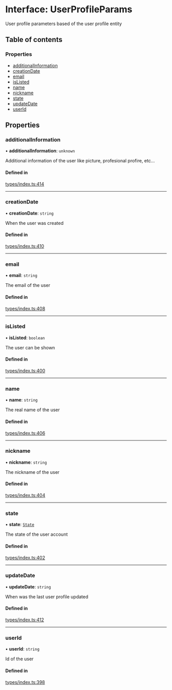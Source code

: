 # Interface: UserProfileParams

User profile parameters based of the user profile entity

## Table of contents

### Properties

- [additionalInformation](UserProfileParams.md#additionalinformation)
- [creationDate](UserProfileParams.md#creationdate)
- [email](UserProfileParams.md#email)
- [isListed](UserProfileParams.md#islisted)
- [name](UserProfileParams.md#name)
- [nickname](UserProfileParams.md#nickname)
- [state](UserProfileParams.md#state)
- [updateDate](UserProfileParams.md#updatedate)
- [userId](UserProfileParams.md#userid)

## Properties

### additionalInformation

• **additionalInformation**: `unknown`

Additional information of the user like picture, profesional profire, etc...

#### Defined in

[types/index.ts:414](https://github.com/nevermined-io/components-catalog/blob/c3c9cbb/lib/src/types/index.ts#L414)

___

### creationDate

• **creationDate**: `string`

When the user was created

#### Defined in

[types/index.ts:410](https://github.com/nevermined-io/components-catalog/blob/c3c9cbb/lib/src/types/index.ts#L410)

___

### email

• **email**: `string`

The email of the user

#### Defined in

[types/index.ts:408](https://github.com/nevermined-io/components-catalog/blob/c3c9cbb/lib/src/types/index.ts#L408)

___

### isListed

• **isListed**: `boolean`

The user can be shown

#### Defined in

[types/index.ts:400](https://github.com/nevermined-io/components-catalog/blob/c3c9cbb/lib/src/types/index.ts#L400)

___

### name

• **name**: `string`

The real name of the user

#### Defined in

[types/index.ts:406](https://github.com/nevermined-io/components-catalog/blob/c3c9cbb/lib/src/types/index.ts#L406)

___

### nickname

• **nickname**: `string`

The nickname of the user

#### Defined in

[types/index.ts:404](https://github.com/nevermined-io/components-catalog/blob/c3c9cbb/lib/src/types/index.ts#L404)

___

### state

• **state**: [`State`](../enums/State.md)

The state of the user account

#### Defined in

[types/index.ts:402](https://github.com/nevermined-io/components-catalog/blob/c3c9cbb/lib/src/types/index.ts#L402)

___

### updateDate

• **updateDate**: `string`

When was the last user profile updated

#### Defined in

[types/index.ts:412](https://github.com/nevermined-io/components-catalog/blob/c3c9cbb/lib/src/types/index.ts#L412)

___

### userId

• **userId**: `string`

Id of the user

#### Defined in

[types/index.ts:398](https://github.com/nevermined-io/components-catalog/blob/c3c9cbb/lib/src/types/index.ts#L398)
